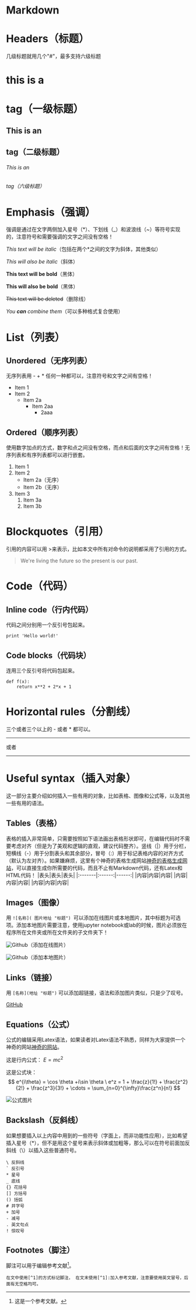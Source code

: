 # **Markdown**
# Headers（标题）
几级标题就用几个"#"，最多支持六级标题
# this is a <h1> tag（一级标题）
## This is an <h2> tag（二级标题）
###### This is an <h6> tag（六级标题）
    
# Emphasis（强调）
强调是通过在文字两侧加入星号（*）、下划线（_）和波浪线（~）等符号实现的，注意符号和需要强调的文字之间没有空格！

*This text will be italic*（包括在两个*之间的文字为斜体，其他类似）

_This will also be italic_（斜体）

**This text will be bold**（黑体）

__This will also be bold__（黑体）

~~This text will be deleted~~（删除线）

_You **can** combine them_（可以多种格式复合使用）

# List（列表）
## Unordered（无序列表）
无序列表用 - + * 任何一种都可以，注意符号和文字之间有空格！

* Item 1
* Item 2
    + Item 2a
        - Item 2aa
            * 2aaa

## Ordered（顺序列表）
使用数字加点的方式，数字和点之间没有空格，而点和后面的文字之间有空格！无序列表和有序列表都可以进行嵌套。

1. Item 1
1. Item 2
    * Item 2a（无序）
    * Item 2b（无序）
1. Item 3
    1. Item 3a
    1. Item 3b

# Blockquotes（引用）
引用的内容可以用 >来表示，比如本文中所有对命令的说明都采用了引用的方式。
> We're living the future so
> the present is our past.

# Code（代码）
## Inline code（行内代码）
代码之间分别用一个反引号包起来。

` print 'Hello world!' `

## Code blocks（代码块）

连用三个反引号将代码包起来。

```
def f(x):
    return x**2 + 2*x + 1
```
# Horizontal rules（分割线）

三个或者三个以上的 - 或者 * 都可以。

---
或者
***

# Useful syntax（插入对象）
这一部分主要介绍如何插入一些有用的对象，比如表格、图像和公式等，以及其他一些有用的语法。

## Tables（表格）

表格的插入非常简单，只需要按照如下语法画出表格形状即可，在编辑代码时不需要考虑对齐（但是为了美观和逻辑的直观，建议代码整齐）。竖线（|）用于分栏，短横线（-）用于分割表头和其余部分，冒号（:）用于标记表格内容的对齐方式（默认为左对齐）。如果嫌麻烦，这里有个神奇的表格生成网站[神奇的表格生成网站](https://www.tablesgenerator.com/markdown_tables "表格生成网站")，可以直接生成你所需要的代码，而且不止有Markdown代码，还有Latex和HTML代码！
|表头|表头|表头|
|:-------|:------:|------:|
|内容|内容|内容|
|内容|内容|内容|
|内容|内容|内容|

## Images（图像）
用 `![名称]( 图片地址 "标题") `可以添加在线图片或本地图片，其中标题为可选项。添加本地图片需要注意，使用jupyter notebook或lab的时候，图片必须放在程序所在文件夹或所在文件夹的子文件夹下！

![Github](url "title 添加在线图片")（添加在线图片）



![Github](/images/logo.png "title 添加本地图片")（添加本地图片）

## Links（链接）
用 `[名称](地址 "标题")` 可以添加超链接，语法和添加图片类似，只是少了叹号。

[GitHub](http://github.com "title GitHub")

## Equations（公式）
公式的编辑采用Latex语法，如果读者对Latex语法不熟悉，同样为大家提供一个神奇的网站[神奇的网站](https://www.codecogs.com/latex/eqneditor.php "公式生成网站")。

这是行内公式：
$E=mc^2$

这是公式块：
$$
e^{i\theta} = \cos \theta +i\sin \theta \
e^z = 1 + \frac{z}{1!} + \frac{z^2}{2!} + \frac{z^3}{3!} + \cdots = \sum_{n=0}^{\infty}\frac{z^n}{n!}
$$

![公式图片](https://latex.codecogs.com/gif.latex?E=Mc^{2} "E=mc^2")

## Backslash（反斜线）
如果想要插入以上内容中用到的一些符号（字面上，而非功能性应用），比如希望插入星号（*），但不是用这个星号来表示斜体或加粗等，那么可以在符号前面加反斜线（\）以插入这些普通符号。
```
\ 反斜线
` 反引号
* 星号
_ 底线
{} 花括号
[] 方括号
() 括弧
# 井字号
+ 加号
- 减号
. 英文句点
! 惊叹号
```

## Footnotes（脚注）
脚注可以用于编辑参考文献[^1]。

`在文中使用[^1]的方式标记脚注，
在文末使用[^1]:加入参考文献，注意要使用英文冒号，后面有无空格均可。`


[^1]:这是一个参考文献。 
